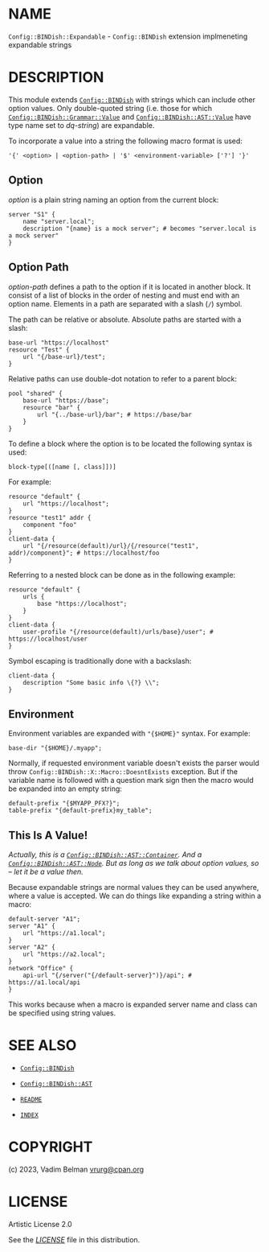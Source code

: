 # NAME

`Config::BINDish::Expandable` - `Config::BINDish` extension implmeneting expandable strings

# DESCRIPTION

This module extends [`Config::BINDish`](../BINDish.md) with strings which can include other option values. Only double-quoted string (i.e. those for which [`Config::BINDish::Grammar::Value`](Grammar/Value.md) and [`Config::BINDish::AST::Value`](AST/Value.md) have type name set to *dq-string*) are expandable.

To incorporate a value into a string the following macro format is used:

``` 
'{' <option> | <option-path> | '$' <environment-variable> ['?'] '}'
```

## Option

*option* is a plain string naming an option from the current block:

``` 
server "S1" {
    name "server.local";
    description "{name} is a mock server"; # becomes "server.local is a mock server"
}
```

## Option Path

*option-path* defines a path to the option if it is located in another block. It consist of a list of blocks in the order of nesting and must end with an option name. Elements in a path are separated with a slash (`/`) symbol.

The path can be relative or absolute. Absolute paths are started with a slash:

``` 
base-url "https://localhost"
resource "Test" {
    url "{/base-url}/test";
}
```

Relative paths can use double-dot notation to refer to a parent block:

``` 
pool "shared" {
    base-url "https://base";
    resource "bar" {
        url "{../base-url}/bar"; # https://base/bar
    }
}
```

To define a block where the option is to be located the following syntax is used:

``` 
block-type[([name [, class]])]
```

For example:

``` 
resource "default" {
    url "https://localhost";
}
resource "test1" addr {
    component "foo"
}
client-data {
    url "{/resource(default)/url}/{/resource("test1", addr)/component}"; # https://localhost/foo
}
```

Referring to a nested block can be done as in the following example:

``` 
resource "default" {
    urls {
        base "https://localhost";
    }
}
client-data {
    user-profile "{/resource(default)/urls/base}/user"; # https://localhost/user
}
```

Symbol escaping is traditionally done with a backslash:

``` 
client-data {
    description "Some basic info \{?} \\";
}
```

## Environment

Environment variables are expanded with `"{$HOME}"` syntax. For example:

``` 
base-dir "{$HOME}/.myapp";
```

Normally, if requested environment variable doesn't exists the parser would throw `Config::BINDish::X::Macro::DoesntExists` exception. But if the variable name is followed with a question mark sign then the macro would be expanded into an empty string:

``` 
default-prefix "{$MYAPP_PFX?}";
table-prefix "{default-prefix}my_table";
```

## This Is A Value\!

*Actually, this is a [`Config::BINDish::AST::Container`](AST/Container.md). And a [`Config::BINDish::AST::Node`](AST/Node.md). But as long as we talk about option values, so – let it be a value then.*

Because expandable strings are normal values they can be used anywhere, where a value is accepted. We can do things like expanding a string within a macro:

``` 
default-server "A1";
server "A1" {
    url "https://a1.local";
}
server "A2" {
    url "https://a2.local";
}
network "Office" {
    api-url "{/server("{/default-server}")}/api"; # https://a1.local/api
}
```

This works because when a macro is expanded server name and class can be specified using string values.

# SEE ALSO

  - [`Config::BINDish`](../BINDish.md)

  - [`Config::BINDish::AST`](AST.md)

  - [`README`](../../../../README.md)

  - [`INDEX`](../../../../INDEX.md)

# COPYRIGHT

(c) 2023, Vadim Belman <vrurg@cpan.org>

# LICENSE

Artistic License 2.0

See the [*LICENSE*](../../../../LICENSE) file in this distribution.
